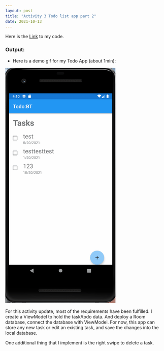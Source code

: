```yaml
---
layout: post
title: "Activity 3 Todo list app part 2"
date: 2021-10-13
---
```


Here is the [Link](https://github.com/BingfanTian96/NEU_CS5520_21Fall/tree/main/TaskIt_A3_project) to my code. 

### Output:

- Here is a demo gif for my Todo App (about 1min):

![demo](https://raw.githubusercontent.com/BingfanTian96/NEU_CS5520_21Fall/main/TaskIt_A3_project/img/demo.gif) 


For this activity update, most of the requirements have been fulfilled. I create a ViewModel to hold the task/todo data. 
And deploy a Room database, connect the database with ViewModel.
For now, this app can store any new task or edit an existing task, and save the changes into the local database.

One additional thing that I implement is the right swipe to delete a task.
